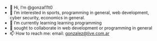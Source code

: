 - 👋 Hi, I’m @gonzal11t0
- 👀 I’m interested in sports, programming in general, web development, cyber security, economics in general.
- 🌱 I’m currently learning learning programming
- 💞️ sought to collaborate in web development or programming in general
- 📫 How to reach me:
email:
gonzalez@live.com.ar

<!---
gonzal11t0/gonzal11t0 is a ✨ special ✨ repository because its `README.md` (this file) appears on your GitHub profile.
You can click the Preview link to take a look at your changes.
--->
